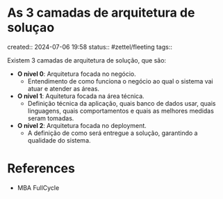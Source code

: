 # As 3 camadas de arquitetura de soluçao
created:: 2024-07-06 19:58
status:: #zettel/fleeting
tags::

Existem 3 camadas de arquitetura de solução, que são:
- **O nível 0**: Arquitetura focada no negócio.
	- Entendimento de como funciona o negócio ao qual o sistema vai atuar e atender as áreas.
- **O nível 1**: Aquitetura focada na área técnica.
	- Definição técnica da aplicação, quais banco de dados usar, quais linguagens, quais comportamentos e quais as melhores medidas seram tomadas.
- **O nível 2**: Arquitetura focada no deployment.
	- A definição de como será entregue a solução, garantindo a qualidade do sistema.

# References
- MBA FullCycle

